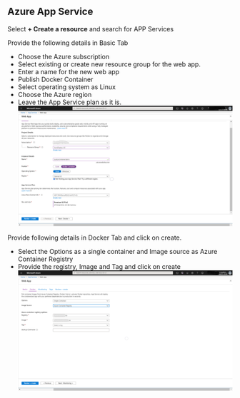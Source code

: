 ## Azure App Service

Select **+ Create a resource** and search for APP Services

Provide the following details in Basic Tab

  * Choose the Azure subscription
  * Select existing or create new resource group for the web app.
  * Enter a name for the new web app
  * Publish Docker Container
  * Select operating system as Linux 
  * Choose the Azure region
  * Leave the App Service plan as it is.
  ![Image7](/images/7.png?raw=true)
  
Provide following details in Docker Tab and click on create.

  * Select the Options as a single container and Image source as Azure Container Registry
  * Provide the registry, Image and Tag and click on create
  ![Image8](/images/8.png?raw=true)
  

 
